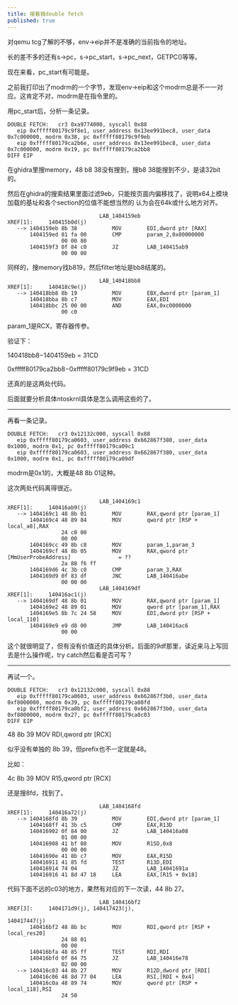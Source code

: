 ```yaml
---
title: 接着搞double fetch
published: true
---
```


对qemu tcg了解的不够，env->eip并不是准确的当前指令的地址。

长的差不多的还有s->pc，s->pc_start，s->pc_next，GETPC()等等。

现在来看，pc_start有可能是。

之前我打印出了modrm的一个字节，发现env->eip和这个modrm总是不一一对应。这肯定不对，modrm是在指令里的。


用pc_start后，分析一条记录。

`````shell
DOUBLE FETCH:   cr3 0xa9774000, syscall 0x88
   eip 0xfffff80179c9f8e1, user_address 0x13ee991bec8, user_data 0x7c000000, modrm 0x38, pc 0xfffff80179c9f9eb
   eip 0xfffff80179ca2b6e, user_address 0x13ee991bec8, user_data 0x7c000000, modrm 0x19, pc 0xfffff80179ca2bb8
DIFF EIP
`````

在ghidra里搜memory，48 b8 38没有搜到，搜b8 38能搜到不少，是读32bit的。

然后在ghidra的搜索结果里面过滤9eb，只能按页面内偏移找了，说明x64上模块加载的基址和各个section的位值不能想当然的
认为会在64k或什么地方对齐。
`````shell
                             LAB_1404159eb                                   XREF[1]:     140415b0d(j)  
   --> 1404159eb 8b 38           MOV        EDI,dword ptr [RAX]
       1404159ed 81 fa 00        CMP        param_2,0x80000000
                 00 00 80
       1404159f3 0f 84 c0        JZ         LAB_140415ab9
                 00 00 00

`````

同样的，搜memory找b819，然后filter地址是bb8结尾的。


`````shell
                             LAB_140418bb8                                   XREF[1]:     140418c9e(j)  
   --> 140418bb8 8b 19           MOV        EBX,dword ptr [param_1]
       140418bba 8b c7           MOV        EAX,EDI
       140418bbc 25 00 00        AND        EAX,0xc0000000
                 00 c0

`````
param_1是RCX，寄存器传参。


验证下：

140418bb8−1404159eb = 31CD

0xfffff80179ca2bb8−0xfffff80179c9f9eb = 31CD

还真的是这两处代码。

后面就要分析具体ntoskrnl具体是怎么调用这些的了。


--------------------------------------


再看一条记录。

`````shell
DOUBLE FETCH:   cr3 0x12132c000, syscall 0x88
   eip 0xfffff80179ca0603, user_address 0x662867f380, user_data 0x1000, modrm 0x1, pc 0xfffff80179ca09c1
   eip 0xfffff80179ca0603, user_address 0x662867f380, user_data 0x1000, modrm 0x1, pc 0xfffff80179ca09df
`````

modrm是0x1的，大概是48 8b 01这种。

这次两处代码离得很近。

`````shell
                             LAB_1404169c1                                   XREF[1]:     140416ab9(j)  
   --> 1404169c1 48 8b 01        MOV        RAX,qword ptr [param_1]
       1404169c4 48 89 84        MOV        qword ptr [RSP + local_a8],RAX
                 24 c0 00 
                 00 00
       1404169cc 49 8b c8        MOV        param_1,param_3
       1404169cf 48 8b 05        MOV        RAX,qword ptr [MmUserProbeAddress]               = ??
                 2a 88 f6 ff
       1404169d6 4c 3b c0        CMP        param_3,RAX
       1404169d9 0f 83 df        JNC        LAB_140416abe
                 00 00 00
                             LAB_1404169df                                   XREF[1]:     140416ac1(j)  
   --> 1404169df 48 8b 01        MOV        RAX,qword ptr [param_1]
       1404169e2 48 89 01        MOV        qword ptr [param_1],RAX
       1404169e5 8b 7c 24 58     MOV        EDI,dword ptr [RSP + local_110]
       1404169e9 e9 d8 00        JMP        LAB_140416ac6
                 00 00

`````

这个就很明显了，但有没有价值还的具体分析。后面的9df那里，读近来马上写回去是什么操作呢，try catch然后看是否可写？



-------------------------------------

再试一个。

`````shell
DOUBLE FETCH:   cr3 0x12132c000, syscall 0x88
   eip 0xfffff80179ca0603, user_address 0x662867f3b0, user_data 0xf8000000, modrm 0x39, pc 0xfffff80179ca08fd
   eip 0xfffff80179ca0bf2, user_address 0x662867f3b0, user_data 0xf8000000, modrm 0x27, pc 0xfffff80179ca0c03
DIFF EIP
`````

48 8b 39        MOV        RDI,qword ptr [RCX]

似乎没有单独的 8b 39，但prefix也不一定就是48。

比如：

4c 8b 39        MOV        R15,qword ptr [RCX]


还是搜8fd，找到了。

`````shell
                             LAB_1404168fd                                   XREF[1]:     140416a72(j)  
   --> 1404168fd 8b 39           MOV        EDI,dword ptr [param_1]
       1404168ff 41 3b c5        CMP        EAX,R13D
       140416902 0f 84 00        JZ         LAB_140416a08
                 01 00 00
       140416908 41 bf 08        MOV        R15D,0x8
                 00 00 00
       14041690e 41 8b c7        MOV        EAX,R15D
       140416911 41 85 fd        TEST       R13D,EDI
       140416914 74 04           JZ         LAB_14041691a
       140416916 41 8d 47 18     LEA        EAX,[R15 + 0x18]

`````

代码下面不远的c03的地方，果然有对应的下一次读，44 8b 27。

`````shell
                             LAB_140416bf2                                   XREF[3]:     1404171d9(j), 140417423(j), 
                                                                                          140417447(j)  
       140416bf2 48 8b bc        MOV        RDI,qword ptr [RSP + local_res20]
                 24 88 01 
                 00 00
       140416bfa 48 85 ff        TEST       RDI,RDI
       140416bfd 0f 84 75        JZ         LAB_140416e78
                 02 00 00
   --> 140416c03 44 8b 27        MOV        R12D,dword ptr [RDI]
       140416c06 48 8d 77 04     LEA        RSI,[RDI + 0x4]
       140416c0a 48 89 74        MOV        qword ptr [RSP + local_118],RSI
                 24 50

`````
